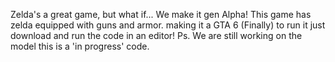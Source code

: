 Zelda's a great game, but what if... We make it gen Alpha!
This game has zelda equipped with guns and armor. making it a GTA 6 (Finally)
to run it just download and run the code in an editor!
Ps. We are still working on the model this is a 'in progress' code.
